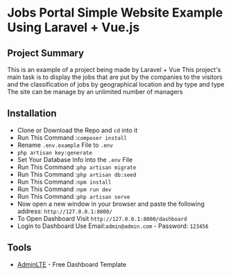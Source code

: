 # Jobs Portal Simple Website Example Using Laravel + Vue.js

## Project Summary 
This is an example of a project being made by Laravel + Vue
This project's main task is to display the jobs that are put by the companies to the visitors and the classification of jobs by geographical location and by type and type
The site can be manage by an unlimited number of managers

## Installation 
* Clone or Download the Repo and `cd` into it
* Run This Command :`composer install `
* Rename `.env.example` File to `.env`
* `php artisan key:generate`
* Set Your Database Info into the `.env` File 
* Run This Command :`php artisan migrate`
* Run This Command :`php artisan db:seed`
* Run This Command :`npm install`
* Run This Command :`npm run dev`
* Run This Command :`php artisan serve`
* Now open a new window in your browser and paste the following address: `http://127.0.0.1:8000/`
* To Open Dashboard Visit `http://127.0.0.1:8000/dashboard`
* Login to Dashboard Use Email:`admin@admin.com` - Password: `123456`

## Tools
* [AdminLTE](https://adminlte.io/themes/dev/AdminLTE/index.html) - Free Dashboard Template
